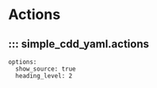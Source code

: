 # Actions

## ::: simple_cdd_yaml.actions
    options:
      show_source: true
      heading_level: 2

